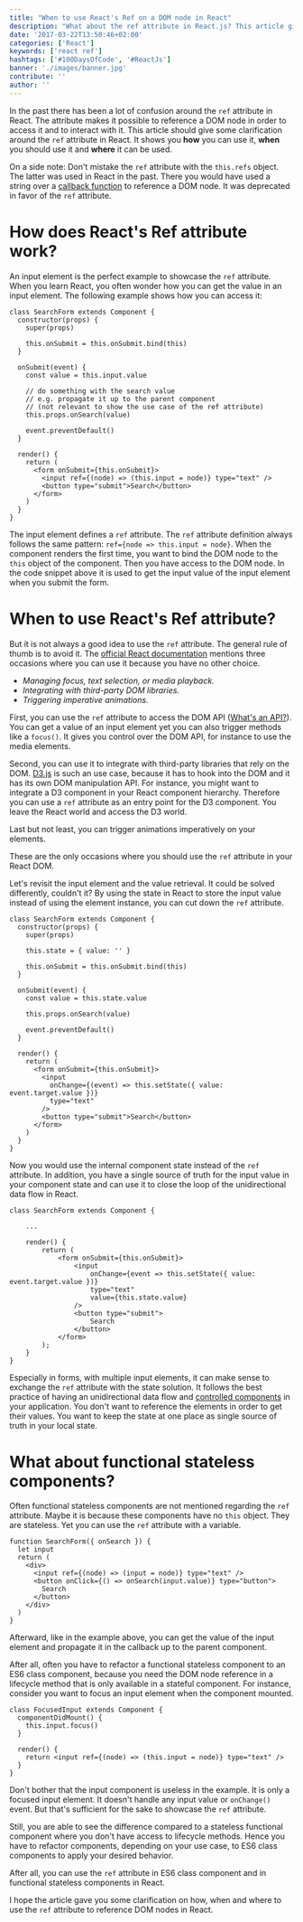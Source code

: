 ```yaml
---
title: "When to use React's Ref on a DOM node in React"
description: "What about the ref attribute in React.js? This article gives you clarification around the ref attribute to access DOM nodes in React. It shows you how you can use it, when you should use it and where it can be used and where it shouldn't be used ..."
date: '2017-03-22T13:50:46+02:00'
categories: ['React']
keywords: ['react ref']
hashtags: ['#100DaysOfCode', '#ReactJs']
banner: './images/banner.jpg'
contribute: ''
author: ''
---
```


<Sponsorship />

In the past there has been a lot of confusion around the `ref` attribute in React. The attribute makes it possible to reference a DOM node in order to access it and to interact with it. This article should give some clarification around the `ref` attribute in React. It shows you **how** you can use it, **when** you should use it and **where** it can be used.

On a side note: Don't mistake the `ref` attribute with the `this.refs` object. The latter was used in React in the past. There you would have used a string over a [callback function](/javascript-callback-function) to reference a DOM node. It was deprecated in favor of the `ref` attribute.

# How does React's Ref attribute work?

An input element is the perfect example to showcase the `ref` attribute. When you learn React, you often wonder how you can get the value in an input element. The following example shows how you can access it:

```javascript{10,24}
class SearchForm extends Component {
  constructor(props) {
    super(props)

    this.onSubmit = this.onSubmit.bind(this)
  }

  onSubmit(event) {
    const value = this.input.value

    // do something with the search value
    // e.g. propagate it up to the parent component
    // (not relevant to show the use case of the ref attribute)
    this.props.onSearch(value)

    event.preventDefault()
  }

  render() {
    return (
      <form onSubmit={this.onSubmit}>
        <input ref={(node) => (this.input = node)} type="text" />
        <button type="submit">Search</button>
      </form>
    )
  }
}
```

The input element defines a `ref` attribute. The `ref` attribute definition always follows the same pattern: `ref={node => this.input = node}`. When the component renders the first time, you want to bind the DOM node to the `this` object of the component. Then you have access to the DOM node. In the code snippet above it is used to get the input value of the input element when you submit the form.

# When to use React's Ref attribute?

But it is not always a good idea to use the `ref` attribute. The general rule of thumb is to avoid it. The [official React documentation](https://facebook.github.io/react/docs/refs-and-the-dom.html) mentions three occasions where you can use it because you have no other choice.

- _Managing focus, text selection, or media playback._
- _Integrating with third-party DOM libraries._
- _Triggering imperative animations._

First, you can use the `ref` attribute to access the DOM API ([What's an API?](/what-is-an-api-javascript/)). You can get a value of an input element yet you can also trigger methods like a `focus()`. It gives you control over the DOM API, for instance to use the media elements.

Second, you can use it to integrate with third-party libraries that rely on the DOM. [D3.js](https://d3js.org/) is such an use case, because it has to hook into the DOM and it has its own DOM manipulation API. For instance, you might want to integrate a D3 component in your React component hierarchy. Therefore you can use a `ref` attribute as an entry point for the D3 component. You leave the React world and access the D3 world.

Last but not least, you can trigger animations imperatively on your elements.

These are the only occasions where you should use the `ref` attribute in your React DOM.

Let's revisit the input element and the value retrieval. It could be solved differently, couldn't it? By using the state in React to store the input value instead of using the element instance, you can cut down the `ref` attribute.

```javascript{6,12,23}
class SearchForm extends Component {
  constructor(props) {
    super(props)

    this.state = { value: '' }

    this.onSubmit = this.onSubmit.bind(this)
  }

  onSubmit(event) {
    const value = this.state.value

    this.props.onSearch(value)

    event.preventDefault()
  }

  render() {
    return (
      <form onSubmit={this.onSubmit}>
        <input
          onChange={(event) => this.setState({ value: event.target.value })}
          type="text"
        />
        <button type="submit">Search</button>
      </form>
    )
  }
}
```

Now you would use the internal component state instead of the `ref` attribute. In addition, you have a single source of truth for the input value in your component state and can use it to close the loop of the unidirectional data flow in React.

```javascript{11}
class SearchForm extends Component {

    ...

    render() {
        return (
            <form onSubmit={this.onSubmit}>
                <input
                    onChange={event => this.setState({ value: event.target.value })}
                    type="text"
                    value={this.state.value}
                />
                <button type="submit">
                    Search
                </button>
            </form>
        );
    }
}
```

Especially in forms, with multiple input elements, it can make sense to exchange the `ref` attribute with the state solution. It follows the best practice of having an unidirectional data flow and [controlled components](/react-controlled-components/) in your application. You don't want to reference the elements in order to get their values. You want to keep the state at one place as single source of truth in your local state.

# What about functional stateless components?

Often functional stateless components are not mentioned regarding the `ref` attribute. Maybe it is because these components have no `this` object. They are stateless. Yet you can use the `ref` attribute with a variable.

```javascript{2,6,10}
function SearchForm({ onSearch }) {
  let input
  return (
    <div>
      <input ref={(node) => (input = node)} type="text" />
      <button onClick={() => onSearch(input.value)} type="button">
        Search
      </button>
    </div>
  )
}
```

Afterward, like in the example above, you can get the value of the input element and propagate it in the callback up to the parent component.

After all, often you have to refactor a functional stateless component to an ES6 class component, because you need the DOM node reference in a lifecycle method that is only available in a stateful component. For instance, consider you want to focus an input element when the component mounted.

```javascript{3,9}
class FocusedInput extends Component {
  componentDidMount() {
    this.input.focus()
  }

  render() {
    return <input ref={(node) => (this.input = node)} type="text" />
  }
}
```

Don't bother that the input component is useless in the example. It is only a focused input element. It doesn't handle any input value or `onChange()` event. But that's sufficient for the sake to showcase the `ref` attribute.

Still, you are able to see the difference compared to a stateless functional component where you don't have access to lifecycle methods. Hence you have to refactor components, depending on your use case, to ES6 class components to apply your desired behavior.

After all, you can use the `ref` attribute in ES6 class component and in functional stateless components in React.

<Divider />

I hope the article gave you some clarification on how, when and where to use the `ref` attribute to reference DOM nodes in React.
